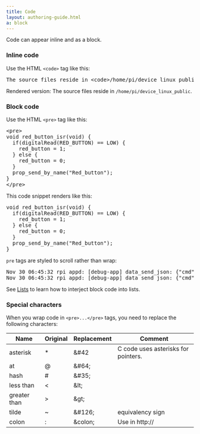 ```yaml
---
title: Code
layout: authoring-guide.html
a: block
---
```


Code can appear inline and as a block.

### Inline code

Use the HTML <code>&lt;code&gt;</code> tag like this:

<pre>
The source files reside in &lt;code&gt;/home/pi/device_linux_public&lt;/code&gt;.
</pre>

Rendered version: The source files reside in <code>/home/pi/device_linux_public</code>.

### Block code

Use the HTML <code>&lt;pre&gt;</code> tag like this:

<pre>
&lt;pre&gt;
void red_button_isr(void) {
  if(digitalRead(RED_BUTTON) == LOW) {
    red_button = 1;
  } else {
    red_button = 0;
  }
  prop_send_by_name("Red_button");
}
&lt;/pre&gt;
</pre>

This code snippet renders like this:

<pre>
void red_button_isr(void) {
  if(digitalRead(RED_BUTTON) == LOW) {
    red_button = 1;
  } else {
    red_button = 0;
  }
  prop_send_by_name("Red_button");
}
</pre>

<code>pre</code> tags are styled to scroll rather than wrap:

<pre>
Nov 30 06:45:32 rpi appd: [debug-app] data_send_json: {"cmd":{"proto":"data","id":468,"op":"prop_send","opts":{"confirm":true},"args":[{"property":{"name":"bt_connect_id","base_type":"string","value":"","dev_time_ms":1543578332895}}]}}
Nov 30 06:45:32 rpi appd: [debug-app] data_send_json: {"cmd":{"proto":"data","id":469,"op":"prop_send","opts":{"confirm":true},"args":[{"property":{"name":"bt_scan_results","base_type":"string","value":"[]","dev_time_ms":1543578332895}}]}}
</pre>

See [Lists](../../lists) to learn how to interject block code into lists.

### Special characters

When you wrap code in <code>&lt;pre&gt;...&lt;/pre&gt;</code> tags, you need to replace the following characters:

|Name|Original|Replacement|Comment|
|-|-|-|-|
|asterisk|&#42;|&amp;#42|C code uses asterisks for pointers.|
|at|&#64;|&amp;#64;||
|hash|&#35;|&amp;#35;||
|less than|&lt;|&amp;lt;||
|greater than|&gt;|&amp;gt;|&nbsp;|
|tilde|&#126;|&amp;#126;|equivalency sign|
|colon|&colon;|&amp;colon;|Use in http&colon;//|
